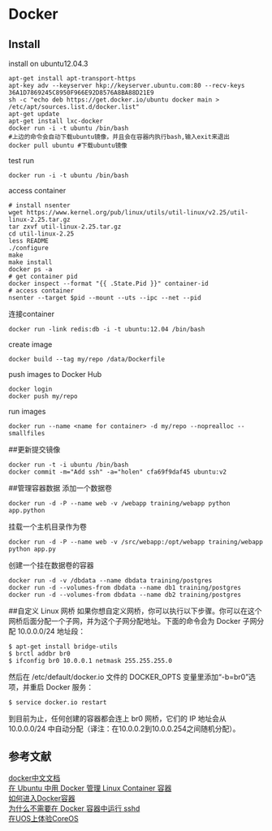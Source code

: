# Docker
## Install
install on ubuntu12.04.3

    apt-get install apt-transport-https
    apt-key adv --keyserver hkp://keyserver.ubuntu.com:80 --recv-keys 36A1D7869245C8950F966E92D8576A8BA88D21E9
    sh -c "echo deb https://get.docker.io/ubuntu docker main > /etc/apt/sources.list.d/docker.list"
    apt-get update
    apt-get install lxc-docker
    docker run -i -t ubuntu /bin/bash
    #上边的命令会自动下载ubuntu镜像，并且会在容器内执行bash,输入exit来退出
    docker pull ubuntu #下载ubuntu镜像

test run

    docker run -i -t ubuntu /bin/bash 

access container 

    # install nsenter
    wget https://www.kernel.org/pub/linux/utils/util-linux/v2.25/util-linux-2.25.tar.gz
    tar zxvf util-linux-2.25.tar.gz 
    cd util-linux-2.25
    less README
    ./configure 
    make
    make install
    docker ps -a
    # get container pid
    docker inspect --format "{{ .State.Pid }}" container-id
    # access container 
    nsenter --target $pid --mount --uts --ipc --net --pid

连接container

    docker run -link redis:db -i -t ubuntu:12.04 /bin/bash

create image

    docker build --tag my/repo /data/Dockerfile

push images to Docker Hub

    docker login
    docker push my/repo

run images

    docker run --name <name for container> -d my/repo --noprealloc --smallfiles

##更新提交镜像

    docker run -t -i ubuntu /bin/bash 
    docker commit -m="Add ssh" -a="holen" cfa69f9daf45 ubuntu:v2

##管理容器数据
添加一个数据卷

    docker run -d -P --name web -v /webapp training/webapp python app.python

挂载一个主机目录作为卷

    docker run -d -P --name web -v /src/webapp:/opt/webapp training/webapp python app.py

创建一个挂在数据卷的容器

    docker run -d -v /dbdata --name dbdata training/postgres
    docker run -d --volumes-from dbdata --name db1 training/postgres
    docker run -d --volumes-from dbdata --name db2 training/postgres

##自定义 Linux 网桥
如果你想自定义网桥，你可以执行以下步骤。你可以在这个网桥后面分配一个子网，并为这个子网分配地址。下面的命令会为 Docker 子网分配 10.0.0.0/24 地址段：

    $ apt-get install bridge-utils
    $ brctl addbr br0
    $ ifconfig br0 10.0.0.1 netmask 255.255.255.0

然后在 /etc/default/docker.io 文件的 DOCKER\_OPTS 变量里添加“-b=br0”选项，并重启 Docker 服务：

    $ service docker.io restart

到目前为止，任何创建的容器都会连上 br0 网桥，它们的 IP 地址会从 10.0.0.0/24 中自动分配（译注：在10.0.0.2到10.0.0.254之间随机分配）。 

## 参考文献
[docker中文文档](http://www.widuu.com/chinese_docker/userguide/README.html)  
[在 Ubuntu 中用 Docker 管理 Linux Container 容器](http://linux.cn/article-3139-1.html)  
[如何进入Docker容器](http://www.oschina.net/translate/enter-docker-container)  
[为什么不需要在 Docker 容器中运行 sshd](http://www.oschina.net/translate/why-you-dont-need-to-run-sshd-in-docker?cmp)  
[在UOS上体验CoreOS](https://www.ustack.com/blog/running-coreos-on-uos/)  

